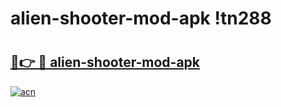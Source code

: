 # alien-shooter-mod-apk !tn288

# <h2><a href="https://ttlak6.esa.edu.pl?title=alien-shooter-mod-apk&ref=tn288">🔗👉 🔴 alien-shooter-mod-apk</a></h2>

[![acn](https://github.com/user-attachments/assets/0f9c940e-d8b0-45ae-aac7-cd30a18b3e1c)](https://ttlak6.esa.edu.pl?title=alien-shooter-mod-apk&ref=tn288)

